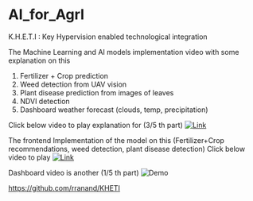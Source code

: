 # AI_for_AgrI
K.H.E.T.I : Key Hypervision enabled technological integration

The Machine Learning and AI models implementation video with some explanation on this
1) Fertilizer + Crop prediction
2) Weed detection from UAV vision
3) Plant disease prediction from images of leaves
4) NDVI detection
5) Dashboard weather forecast (clouds, temp, precipitation)


Click below video to play explanation for (3/5 th part)
[![Link](https://img.youtube.com/vi/gwWnlqiuTC0/0.jpg)](https://www.youtube.com/watch?v=gwWnlqiuTC0)

The frontend Implementation of the model on this 
(Fertilizer+Crop recommendations, weed detection, plant disease detection)
Click below video to play 
[![Link](https://img.youtube.com/vi/CueAjrSMQlM/0.jpg)](https://www.youtube.com/watch?v=CueAjrSMQlM)

Dashboard video is another (1/5 th part)
![Demo](https://github.com/AditiThirdEye/K.H.E.T.I/blob/main/Dashboard.gif)


https://github.com/rranand/KHETI
